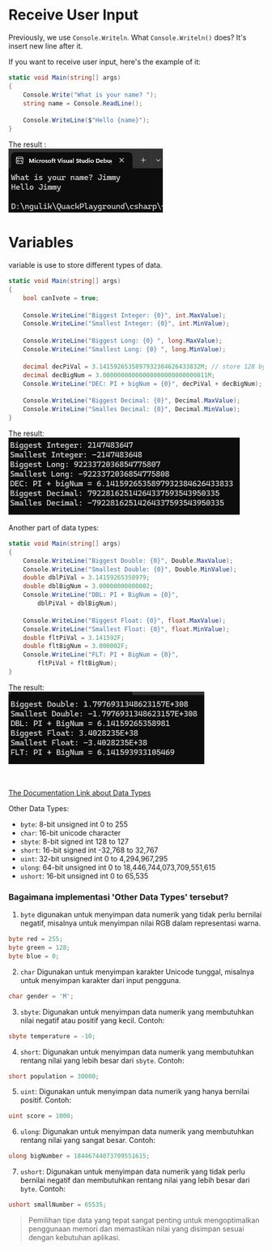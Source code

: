 # Receive User Input

Previously, we use `Console.Writeln`. What `Console.Writeln()` does? It's insert new line after it.

If you want to receive user input, here's the example of it:

```csharp
static void Main(string[] args)
{
    Console.Write("What is your name? ");
    string name = Console.ReadLine();

    Console.WriteLine($"Hello {name}");
}
```

The result : <br>
![Image](../images/basic/01-receive-user-input.png) 


# Variables
variable is use to store different types of data.

```csharp
static void Main(string[] args)
{
    bool canIvote = true;

    Console.WriteLine("Biggest Integer: {0}", int.MaxValue);
    Console.WriteLine("Smallest Integer: {0}", int.MinValue);

    Console.WriteLine("Biggest Long: {0} ", long.MaxValue);
    Console.WriteLine("Smallest Long: {0} ", long.MinValue);

    decimal decPiVal = 3.1415926535897932384626433832M; // store 128 bytes
    decimal decBigNum = 3.00000000000000000000000000011M;
    Console.WriteLine("DEC: PI + bigNum = {0}", decPiVal + decBigNum);

    Console.WriteLine("Biggest Decimal: {0}", Decimal.MaxValue);
    Console.WriteLine("Smalles Decimal: {0}", Decimal.MinValue);
}
```

The result: <br>
![Image](../images/basic/02-datatypes-1.png) 


Another part of data types:
```csharp
static void Main(string[] args)
{
    Console.WriteLine("Biggest Double: {0}", Double.MaxValue);
    Console.WriteLine("Smallest Double: {0}", Double.MinValue);
    double dblPiVal = 3.14159265358979;
    double dblBigNum = 3.00000000000002;
    Console.WriteLine("DBL: PI + BigNum = {0}",
        dblPiVal + dblBigNum);

    Console.WriteLine("Biggest Float: {0}", float.MaxValue);
    Console.WriteLine("Smallest Float: {0}", float.MinValue);
    double fltPiVal = 3.141592F;
    double fltBigNum = 3.000002F;
    Console.WriteLine("FLT: PI + BigNum = {0}",
        fltPiVal + fltBigNum);
}
```

The result: <br>
![Image](../images/basic/02-datatypes-2.png) 


<br>

[The Documentation Link about Data Types](https://learn.microsoft.com/en-us/dotnet/csharp/language-reference/builtin-types/floating-point-numeric-types)


Other Data Types:
* `byte`: 8-bit unsigned int 0 to 255
* `char`: 16-bit unicode character
* `sbyte`: 8-bit signed int 128 to 127
* `short`: 16-bit signed int -32,768 to 32,767
* `uint`: 32-bit unsigned int 0 to 4,294,967,295
* `ulong`: 64-bit unsigned int 0 to 18,446,744,073,709,551,615
* `ushort`: 16-bit unsigned int 0 to 65,535

### Bagaimana implementasi 'Other Data Types' tersebut?
1. `byte` digunakan untuk menyimpan data numerik yang tidak perlu bernilai negatif, misalnya untuk menyimpan nilai RGB dalam representasi warna.
```csharp
byte red = 255;
byte green = 128;
byte blue = 0;
```

2. `char` Digunakan untuk menyimpan karakter Unicode tunggal, misalnya untuk menyimpan karakter dari input pengguna.
```csharp
char gender = 'M';
```

3. `sbyte`: Digunakan untuk menyimpan data numerik yang membutuhkan nilai negatif atau positif yang kecil. Contoh:
```csharp
sbyte temperature = -10;
```

4. `short`: Digunakan untuk menyimpan data numerik yang membutuhkan rentang nilai yang lebih besar dari `sbyte`. Contoh: 
```csharp
short population = 30000;
```

5. `uint`: Digunakan untuk menyimpan data numerik yang hanya bernilai positif. 
Contoh:
```csharp
uint score = 1000;
```

6. `ulong`: Digunakan untuk menyimpan data numerik yang membutuhkan rentang nilai yang sangat besar. Contoh: 
```csharp
ulong bigNumber = 18446744073709551615;
```

7. `ushort`: Digunakan untuk menyimpan data numerik yang tidak perlu bernilai negatif dan membutuhkan rentang nilai yang lebih besar dari `byte`. Contoh: 
```csharp
ushort smallNumber = 65535;
```


> Pemilihan tipe data yang tepat sangat penting untuk mengoptimalkan penggunaan memori dan memastikan nilai yang disimpan sesuai dengan kebutuhan aplikasi.